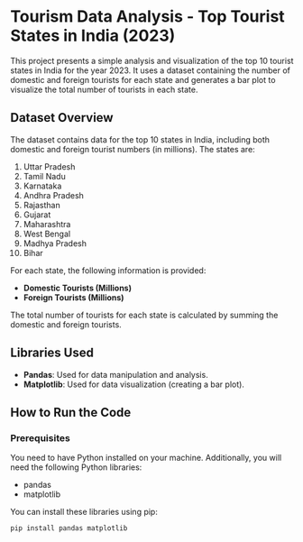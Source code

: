 # Tourism Data Analysis - Top Tourist States in India (2023)

This project presents a simple analysis and visualization of the top 10 tourist states in India for the year 2023. It uses a dataset containing the number of domestic and foreign tourists for each state and generates a bar plot to visualize the total number of tourists in each state.

## Dataset Overview

The dataset contains data for the top 10 states in India, including both domestic and foreign tourist numbers (in millions). The states are:

1. Uttar Pradesh
2. Tamil Nadu
3. Karnataka
4. Andhra Pradesh
5. Rajasthan
6. Gujarat
7. Maharashtra
8. West Bengal
9. Madhya Pradesh
10. Bihar

For each state, the following information is provided:

- **Domestic Tourists (Millions)**
- **Foreign Tourists (Millions)**

The total number of tourists for each state is calculated by summing the domestic and foreign tourists.

## Libraries Used

- **Pandas**: Used for data manipulation and analysis.
- **Matplotlib**: Used for data visualization (creating a bar plot).

## How to Run the Code

### Prerequisites

You need to have Python installed on your machine. Additionally, you will need the following Python libraries:

- pandas
- matplotlib

You can install these libraries using pip:

```bash
pip install pandas matplotlib
